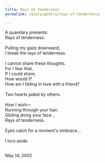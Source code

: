 ```yaml
---
title: Rays of Tenderness
permalink: /diary/poetry/rays-of-tenderness/

---
```

<div class="poetry">

A quandary presents:<br/>
Rays of tenderness.<br/>
<br/>
Pulling my gaze downward,<br/>
I break the rays of tenderness.<br/>
<br/>
I cannot share these thoughts.<br/>
For I fear that,<br/>
If I could share,<br/>
How would I?<br/>
How am I falling in love with a friend?<br/>
<br/>
Two hearts jaded by others.<br/>
<br/>
How I wish—<br/>
Running through your hair;<br/>
Gliding along your face...<br/>
Rays of tenderness.<br/>
<br/>
Eyes catch for a moment's embrace...<br/>
<br/>
I turn aside.<br/>
<br/>

<div class="poetry_date">May 14, 2002</div>



</div>
